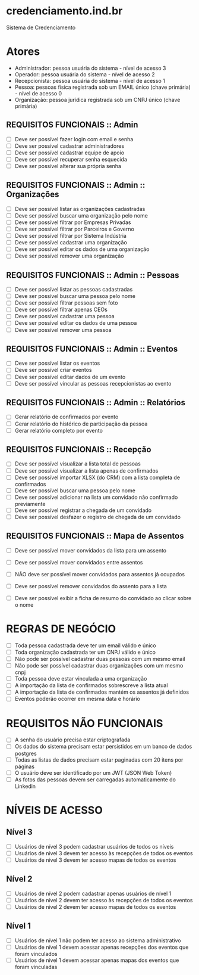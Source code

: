 # credenciamento.ind.br
Sistema de Credenciamento

# Atores
- Administrador: pessoa usuária do sistema - nível de acesso 3
- Operador: pessoa usuária do sistema - nível de acesso 2
- Recepcionista: pessoa usuária do sistema - nível de acesso 1
- Pessoa: pessoas física registrada sob um EMAIL único (chave primária) - nível de acesso 0
- Organização: pessoa jurídica registrada sob um CNPJ único (chave primária)

## REQUISITOS FUNCIONAIS :: Admin
- [ ] Deve ser possível fazer login com email e senha
- [ ] Deve ser possível cadastrar administradores
- [ ] Deve ser possível cadastrar equipe de apoio
- [ ] Deve ser possível recuperar senha esquecida
- [ ] Deve ser possível alterar sua própria senha

## REQUISITOS FUNCIONAIS :: Admin :: Organizações
- [ ] Deve ser possível listar as organizações cadastradas
- [ ] Deve ser possível buscar uma organização pelo nome
- [ ] Deve ser possível filtrar por Empresas Privadas
- [ ] Deve ser possível filtrar por Parceiros e Governo
- [ ] Deve ser possível filtrar por Sistema Indústria
- [ ] Deve ser possível cadastrar uma organização
- [ ] Deve ser possível editar os dados de uma organização
- [ ] Deve ser possível remover uma organização

## REQUISITOS FUNCIONAIS :: Admin :: Pessoas
- [ ] Deve ser possível listar as pessoas cadastradas
- [ ] Deve ser possível buscar uma pessoa pelo nome
- [ ] Deve ser possível filtrar pessoas sem foto
- [ ] Deve ser possível filtrar apenas CEOs
- [ ] Deve ser possível cadastrar uma pessoa
- [ ] Deve ser possível editar os dados de uma pessoa
- [ ] Deve ser possível remover uma pessoa

## REQUISITOS FUNCIONAIS :: Admin :: Eventos
- [ ] Deve ser possível listar os eventos
- [ ] Deve ser possível criar eventos
- [ ] Deve ser possível editar dados de um evento
- [ ] Deve ser possível vincular as pessoas recepcionistas ao evento

## REQUISITOS FUNCIONAIS :: Admin :: Relatórios
- [ ] Gerar relatório de confirmados por evento
- [ ] Gerar relatório do histórico de participação da pessoa
- [ ] Gerar relatório completo por evento

## REQUISITOS FUNCIONAIS :: Recepção
- [ ] Deve ser possível visualizar a lista total de pessoas
- [ ] Deve ser possível visualizar a lista apenas de confirmados
- [ ] Deve ser possível importar XLSX (do CRM) com a lista completa de confirmados
- [ ] Deve ser possível buscar uma pessoa pelo nome
- [ ] Deve ser possível adicionar na lista um convidado não confirmado previamente
- [ ] Deve ser possível registrar a chegada de um convidado
- [ ] Deve ser possível desfazer o registro de chegada de um convidado

## REQUISITOS FUNCIONAIS :: Mapa de Assentos
- [ ] Deve ser possível mover convidados da lista para um assento
- [ ] Deve ser possível mover convidados entre assentos
- [ ] NÃO deve ser possível mover convidados para assentos já ocupados
- [ ] Deve ser possível remover convidados do assento para a lista
- [ ] Deve ser possível exibir a ficha de resumo do convidado ao clicar sobre o nome


# REGRAS DE NEGÓCIO

- [ ] Toda pessoa cadastrada deve ter um email válido e único
- [ ] Toda organização cadastrada ter um CNPJ válido e único
- [ ] Não pode ser possível cadastrar duas pessoas com um mesmo email
- [ ] Não pode ser possível cadastrar duas organizações com um mesmo cnpj
- [ ] Toda pessoa deve estar vinculada a uma organização
- [ ] A importação da lista de confirmados sobrescreve a lista atual
- [ ] A importação da lista de confirmados mantém os assentos já definidos
- [ ] Eventos poderão ocorrer em mesma data e horário

# REQUISITOS NÃO FUNCIONAIS

- [ ] A senha do usuário precisa estar criptografada
- [ ] Os dados do sistema precisam estar persistidos em um banco de dados postgres
- [ ] Todas as listas de dados precisam estar paginadas com 20 itens por páginas
- [ ] O usuário deve ser identificado por um JWT (JSON Web Token)
- [ ] As fotos das pessoas devem ser carregadas automaticamente do Linkedin

# NÍVEIS DE ACESSO
## Nível 3
- [ ] Usuários de nível 3 podem cadastrar usuários de todos os níveis
- [ ] Usuários de nivel 3 devem ter acesso às recepções de todos os eventos
- [ ] Usuários de nivel 3 devem ter acesso mapas de todos os eventos
## Nível 2
- [ ] Usuários de nível 2 podem cadastrar apenas usuários de nível 1
- [ ] Usuários de nivel 2 devem ter acesso às recepções de todos os eventos
- [ ] Usuários de nivel 2 devem ter acesso mapas de todos os eventos
## Nível 1
- [ ] Usuários de nível 1 não podem ter acesso ao sistema administrativo
- [ ] Usuários de nível 1 devem acessar apenas recepções dos eventos que foram vinculados
- [ ] Usuários de nivel 1 devem acessar apenas mapas dos eventos que foram vinculadas